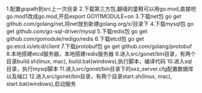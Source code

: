 1.配置gopath到src上一次目录
2.下载第三方包,翻墙的童鞋可以用go.mod,直接吧go.mod1改成go.mod,开启export GO111MODULE=on
3.下载net包 go get github.com/golang/net,将net放到新建golang.org/x/目录下
4.下载mysql包 go get github.com/go-sql-driver/mysql
5.下载redis包 go get github.com/gomodule/redigo/redis
6.下载etcd包 go get go.etcd.io/etcd/client
7.下载protobuf包 go get github.com/golang/protobuf
8.本地搭建etcd服务器，本地搭建redis服务器
9.进入src/gonet/bin目录，有两个目录build.sh(linux, mac), build.bat(windows),执行脚本，编译代码
10.进入sql目录，执行mysql脚本
11.进入src/gonet/bin目录下的sxz_server.cfg配置数据库以及端口
12.进入src/gonet/bin目录，有两个目录start.sh(linux, mac), start.bat(windows),启动服务


